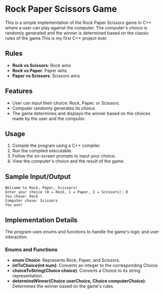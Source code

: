 # Rock Paper Scissors Game

This is a simple implementation of the Rock Paper Scissors game in C++ where a user can play against the computer. The computer's choice is randomly generated and the winner is determined based on the classic rules of the game.This is my first C++ project ever.


## Rules

- **Rock vs Scissors**: Rock wins
- **Rock vs Paper**: Paper wins
- **Paper vs Scissors**: Scissors wins

## Features

- User can input their choice: Rock, Paper, or Scissors.
- Computer randomly generates its choice.
- The game determines and displays the winner based on the choices made by the user and the computer.

## Usage

1. Compile the program using a C++ compiler.
2. Run the compiled executable.
3. Follow the on-screen prompts to input your choice.
4. View the computer's choice and the result of the game.

## Sample Input/Output

    Welcome to Rock, Paper, Scissors!
    Enter your choice (0 = Rock, 1 = Paper, 2 = Scissors): 0
    You chose: Rock
    Computer chose: Scissors
    You win!

## Implementation Details

The program uses enums and functions to handle the game's logic and user interaction.

### Enums and Functions

- **enum Choice**: Represents Rock, Paper, and Scissors.
- **intToChoice(int num)**: Converts an integer to the corresponding Choice.
- **choiceToString(Choice choice)**: Converts a Choice to its string representation.
- **determineWinner(Choice userChoice, Choice computerChoice)**: Determines the winner based on the game's rules.

